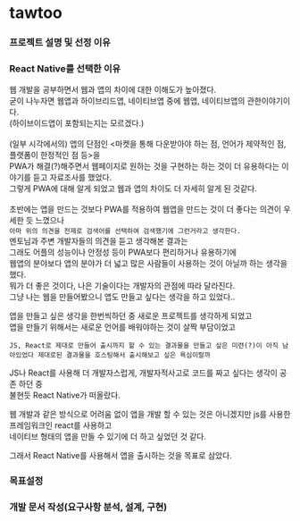 # tawtoo

### 프로젝트 설명 및 선정 이유



### React Native를 선택한 이유
웹 개발을 공부하면서 웹과 앱의 차이에 대한 이해도가 높아졌다.<br>
굳이 나누자면 웹앱과 하이브리드앱, 네이티브앱 중에 웹앱, 네이티브앱의 관한이야기이다.<br>
(하이브이드앱이 포함되는지는 모르겠다.)<br><br>
(일부 시각에서의) 앱의 단점인 <마켓을 통해 다운받아야 하는 점, 언어가 제약적인 점, 플랫폼이 한정적인 점 등>을<br>
PWA가 해결(?)해주면서 웹페이지로 원하는 것을 구현하는 하는 것이 더 유용하다는 이야기를 듣고 자료조사를 했었다.<br>
그렇게 PWA에 대해 알게 되었고 웹과 앱의 차이도 더 자세히 알게 된 것같다.<br><br>
초반에는 앱을 만드는 것보다 PWA를 적용하여 웹앱을 만드는 것이 더 좋다는 의견이 우세한 듯 느꼈으나<br>
`아마 위의 의견을 전제로 검색어를 선택하여 검색했기에 그런거라고 생각한다.`<br>
멘토님과 주변 개발자들의 의견을 듣고 생각해본 결과는<br>
그래도 어플의 성능이나 안정성 등이 PWA보다 편리하거나 유용하기에<br>
웹앱의 분야보다 앱의 분야가 더 넓고 많은 사람들이 사용하는 것이 아닐까 하는 생각을 했다.<br>
뭐가 더 좋은 것이다, 나은 기술이다는 개발자의 관점에 따라 달라진다.<br>
그냥 나는 웹을 만들어봤으니 앱도 만들고 싶다는 생각을 하고 있었다..<br>

앱을 만들고 싶은 생각을 한번씩하던 중 새로운 프로젝트를 생각하게 되었고<br>
앱을 만들기 위해서는 새로운 언어를 배워야하는 것이 살짝 부담이었고<br>

` JS, React로 제대로 만들어 출시까지 할 수 있는 결과물을 만들고 싶은 미련(?)이 아직 남아있었다
제대로된 결과물을 호스팅해서 출시해보고 싶은 욕심이랄까 `

JS나 React를 사용해 더 개발자스럽게, 개발자적사고로 코드를 짜고 싶다는 생각이 공존 하던 중<br>
불현듯 React Native가 떠올랐다.<br>

웹 개발과 같은 방식으로 어려움 없이 앱을 개발 할 수 있는 것은 아니겠지만 js를 사용한 프레임워크인 react를 사용하고<br>
네이티브 형태의 앱을 만들 수 있기에 더 하고 싶었던 것 같다.<br>

그래서 React Native를 사용해서 앱을 출시하는 것을 목표로 삼았다.

### 목표설정

### 개발 문서 작성(요구사항 분석, 설계, 구현)
